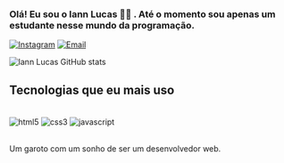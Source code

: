 
### Olá! Eu sou o Iann Lucas 👋🏽 . Até o momento sou apenas um estudante nesse mundo da programação. 

   [![Instagram](https://img.shields.io/badge/Instagram-E4405F?style=for-the-badge&logo=instagram&logoColor=white)](https://www.instagram.com/iannzin30/)
   [![Email](https://img.shields.io/badge/Gmail-D14836?style=for-the-badge&logo=gmail&logoColor=white)](contact.iannlucas@gmail.com) 

   ![Iann Lucas GitHub stats](https://github-readme-stats.vercel.app/api?username=iann-lucas&show_icons=true&theme=dark)

## Tecnologias que eu mais uso

<div style="display: inline_block"><br/>
   <img align="center" alt="html5" src="https://img.shields.io/badge/HTML5-E34F26?style=for-the-badge&logo=html5&logoColor=white">
    <img align="center" alt="css3" src="https://img.shields.io/badge/CSS3-1572B6?style=for-the-badge&logo=css3&logoColor=white">
    <img align="center" alt="javascript" src="https://img.shields.io/badge/JavaScript-F7DF1E?style=for-the-badge&logo=javascript&logoColor=black">
</div></br>   

Um garoto com um sonho de ser um desenvolvedor web.
